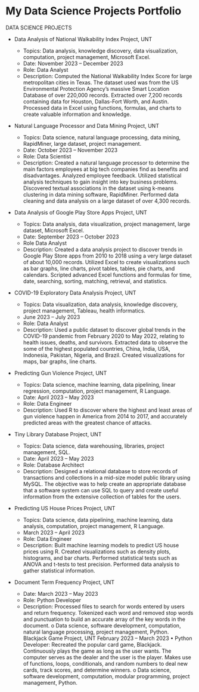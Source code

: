 # My Data Science Projects Portfolio

DATA SCIENCE PROJECTS
 
* Data Analysis of National Walkability Index Project, UNT
  * Topics: Data analysis, knowledge discovery, data visualization, computation, project management, Microsoft Excel.
  * Date: November 2023 – December 2023  
  * Role: Data Analyst
  * Description: Computed the National Walkability Index Score for large metropolitan cities in Texas. The dataset used was from the US Environmental Protection Agency’s massive Smart Location Database of over 220,000 records. Extracted over 7,200 records containing data for Houston, Dallas-Fort Worth, and Austin. Processed data in Excel using functions, formulas, and charts to create valuable information and knowledge.
  
* Natural Language Processor and Data Mining Project, UNT
   * Topics: Data science, natural language processing, data mining, RapidMiner, large dataset, project management.
   * Date: October 2023 – November 2023
   * Role: Data Scientist
   * Description: Created a natural language processor to determine the main factors employees at big tech companies find as benefits and disadvantages. Analyzed employee feedback. Utilized statistical analysis techniques to gain insight into key business problems. Discovered textual associations in the dataset using k-means clustering in data mining software, RapidMiner. Performed data cleaning and data analysis on a large dataset of over 4,300 records.
 
* Data Analysis of Google Play Store Apps Project, UNT
  * Topics: Data analysis, data visualization, project management, large dataset, Microsoft Excel. 
  * Date: September 2023 – October 2023
  * Role Data Analyst
  * Description: Created a data analysis project to discover trends in Google Play Store apps from 2010 to 2018 using a very large dataset of about 10,000 records. Utilized Excel to create visualizations such as bar graphs, line charts, pivot tables, tables, pie charts, and calendars. Scripted advanced Excel functions and formulas for time, date, searching, sorting, matching, retrieval, and statistics.

* COVID-19 Exploratory Data Analysis Project, UNT
  * Topics: Data visualization, data analysis, knowledge discovery, project management, Tableau, health informatics. 
  * June 2023 – July 2023
  * Role: Data Analyst
  * Description: Used a public dataset to discover global trends in the COVID-19 pandemic from February 2020 to May 2022, relating to health issues, deaths, and survivors. Extracted data to observe the some of the highest populated countries, China, India, USA, Indonesia, Pakistan, Nigeria, and Brazil. Created visualizations for maps, bar graphs, line charts. 

* Predicting Gun Violence Project, UNT
  * Topics: Data science, machine learning, data pipelining, linear regression, computation, project management, R Language. 
  * Date: April 2023 – May 2023  
  *	Role: Data Engineer
  *	Description: Used R to discover where the highest and least areas of gun violence happen in America from 2014 to 2017, and accurately predicted areas with the greatest chance of attacks.

* Tiny Library Database Project, UNT
  * Topics: Data science, data warehousing, libraries, project management, SQL. 
  * Date: April 2023 – May 2023  
  * Role: Database Architect
  * Description: Designed a relational database to store records of transactions and collections in a mid-size model public library using MySQL. The objective was to help create an appropriate database that a software system can use SQL to query and create useful information from the extensive collection of tables for the users.

* Predicting US House Prices Project, UNT
  * Topics: Data science, data pipelining, machine learning, data analysis, computation, project management, R Language. 
  * March 2023 – April 2023 
  *	Role: Data Engineer
  *	Description: Built machine learning models to predict US house prices using R. Created visualizations such as density plots, histograms, and bar charts. Performed statistical tests such as ANOVA and t-tests to test precision. Performed data analysis to gather statistical information.

* Document Term Frequency Project, UNT
  * Date: March 2023 – May 2023
  * Role: Python Developer
  * Description: Processed files to search for words entered by users and return frequency. Tokenized each word and removed stop words and punctuation to build an accurate array of the key words in the document. 
o	Data science, software development, computation, natural language processing, project management, Python. 
Blackjack Game Project, UNT
February 2023 – March 2023 
•	Python Developer: Recreated the popular card game, Blackjack. Continuously plays the game as long as the user wants. The computer serves as the dealer and the user is the player. Makes use of functions, loops, conditionals, and random numbers to deal new cards, track scores, and determine winners.
o	Data science, software development, computation, modular programming, project management, Python. 
